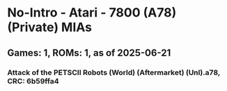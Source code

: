 # No-Intro - Atari - 7800 (A78) (Private) MIAs
## Games: 1, ROMs: 1, as of 2025-06-21

### Attack of the PETSCII Robots (World) (Aftermarket) (Unl).a78, CRC: 6b59ffa4
